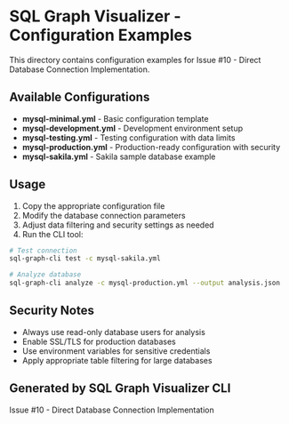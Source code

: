 # SQL Graph Visualizer - Configuration Examples

This directory contains configuration examples for Issue #10 - Direct Database Connection Implementation.

## Available Configurations

- **mysql-minimal.yml** - Basic configuration template
- **mysql-development.yml** - Development environment setup
- **mysql-testing.yml** - Testing configuration with data limits
- **mysql-production.yml** - Production-ready configuration with security
- **mysql-sakila.yml** - Sakila sample database example

## Usage

1. Copy the appropriate configuration file
2. Modify the database connection parameters
3. Adjust data filtering and security settings as needed
4. Run the CLI tool:

```bash
# Test connection
sql-graph-cli test -c mysql-sakila.yml

# Analyze database
sql-graph-cli analyze -c mysql-production.yml --output analysis.json
```

## Security Notes

- Always use read-only database users for analysis
- Enable SSL/TLS for production databases
- Use environment variables for sensitive credentials
- Apply appropriate table filtering for large databases

## Generated by SQL Graph Visualizer CLI
Issue #10 - Direct Database Connection Implementation

